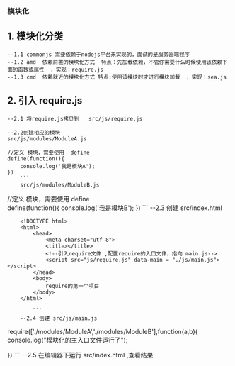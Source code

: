 ### 模块化
## 1.  模块化分类
	--1.1 commonjs 需要依赖于nodejs平台来实现的，面试的是服务器端程序
	--1.2 amd  依赖前置的模块化方式  特点：先加载依赖，不管你需要什么时候使用该依赖下面的函数或属性  ，实现：require.js
	--1.3 cmd  依赖就近的模块化方式 特点:使用该模块时才进行模块加载  ，实现：sea.js
	
## 2. 引入 require.js
	--2.1 将require.js拷贝到   src/js/require.js
	
	--2.2创建相应的模块
	src/js/modules/ModuleA.js
```
//定义 模块，需要使用  define  
define(function(){
	console.log('我是模块A');
})
	```
	src/js/modules/ModuleB.js
```
//定义 模块，需要使用  define  
define(function(){
	console.log('我是模块B');
})
	```
	--2.3 创建 src/index.html
```
	<!DOCTYPE html>
	<html>
		<head>
			<meta charset="utf-8">
			<title></title>
			<!--引入require文件 ,配置require的入口文件，指向 main.js-->
			<script src="js/require.js" data-main = "./js/main.js"></script>
		</head>
		<body>
			require的第一个项目
		</body>
	</html>
	
		```
	--2.4 创建 src/js/main.js 
```
require(['./modules/ModuleA','./modules/ModuleB'],function(a,b){
	console.log("模块化的主入口文件运行了");
	
})
	 ```
	 --2.5 在编辑器下运行 src/index.html  ,查看结果
	 
	 
	 

	
	
	
	
